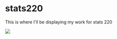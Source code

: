 # stats220

This is where I'll be displaying my work for stats 220

![](https://c.tenor.com/DaNsjqdZx_cAAAAC/son-goku-kakarott.gif)
